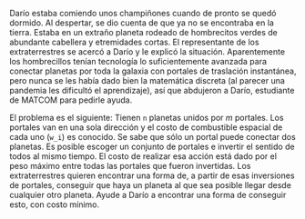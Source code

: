 Darío estaba comiendo unos champiñones cuando de pronto se quedó dormido. Al despertar, se dio cuenta de que ya no se encontraba en la tierra. Estaba en un extraño planeta rodeado de hombrecitos verdes de abundante cabellera y etremidades cortas. El representante de los extraterrestres se acercó a Darío y le explicó la situación. Aparentemente los hombrecillos tenían tecnología lo suficientemente avanzada para conectar planetas por toda la galaxia con portales de traslación instantánea, pero nunca se les había dado bien la matemática discreta (al parecer una pandemia les dificultó el aprendizaje), así que abdujeron a Darío, estudiante de MATCOM para pedirle ayuda.

El problema es el siguiente: Tienen `n` planetas unidos por $m$ portales. Los portales van en una sola dirección y el costo de combustible espacial de cada uno (`w_i`) es conocido. Se sabe que sólo un portal puede conectar dos planetas. Es posible escoger un conjunto de portales e invertir el sentido de todos al mismo tiempo. El costo de realizar esa acción está dado por el peso máximo entre todas las portales que fueron invertidas. Los extraterrestres quieren encontrar una forma de, a partir de esas inversiones de portales, conseguir que haya un planeta al que sea posible llegar desde cualquier otro planeta. Ayude a Darío a encontrar una forma de conseguir esto, con costo mínimo.